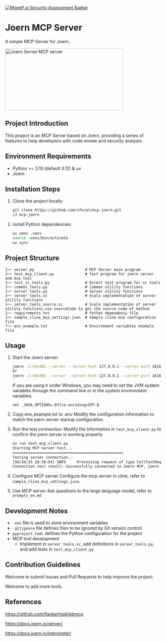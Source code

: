 [![MseeP.ai Security Assessment Badge](https://mseep.net/pr/sfncat-mcp-joern-badge.png)](https://mseep.ai/app/sfncat-mcp-joern)

# Joern MCP Server

A simple MCP Server for Joern.

<a href="https://glama.ai/mcp/servers/@sfncat/mcp-joern">
  <img width="380" height="200" src="https://glama.ai/mcp/servers/@sfncat/mcp-joern/badge" alt="Joern Server MCP server" />
</a>

## Project Introduction

This project is an MCP Server based on Joern, providing a series of features to help developers with code review and security analysis.

## Environment Requirements

- Python >= 3.10 (default 3.12) & uv
- Joern

## Installation Steps

1. Clone the project locally:
   ```bash
   git clone https://github.com/sfncat/mcp-joern.git
   cd mcp-joern
   ```

2. Install Python dependencies:
   ```bash
   uv venv .venv
   source .venv/bin/activate
   uv sync
   ```

## Project Structure

```
├── server.py                       # MCP Server main program
├── test_mcp_client.py              # Test program for joern server and mcp tool
├── test_sc_tools.py                # Direct test program for sc tools
├── common_tools.py                 # Common utility functions
├── server_tools.py                 # Server utility functions
├── server_tools.sc                 # Scala implementation of server utility functions
├── server_tools_source.sc          # Scala implementation of server utility functions,use sourceCode to get the source code of method
├── requirements.txt                # Python dependency file
├── sample_cline_mcp_settings.json  # Sample cline mcp configuration file
└── env_example.txt                 # Environment variables example file
```

## Usage

1. Start the Joern server:
   ```bash
   joern -J-Xmx40G --server --server-host 127.0.0.1 --server-port 16162 --server-auth-username user --server-auth-password password --import server_tools.sc
   Or
   joern -J-Xmx40G --server --server-host 127.0.0.1 --server-port 16162 --server-auth-username user --server-auth-password password --import server_tools_source.sc
   ```
    If you are using it under Windows, you may need to set the JVM system variables through the command line or in the system environment variables.
   ```
   set _JAVA_OPTIONS=-Dfile.encoding=UTF-8
   ```
2. Copy env_example.txt to .env
   Modify the configuration information to match the joern server startup configuration

3. Run the test connection:
   Modify the information in `test_mcp_client.py` to confirm the joern server is working properly

   ```bash
   uv run test_mcp_client.py
   Starting MCP server test...
   ==================================================
   Testing server connection...
   [04/16/25 20:38:54] INFO     Processing request of type CallToolRequest                                                                                                                     server.py:534
   Connection test result: Successfully connected to Joern MCP, joern server version is XXX
   ```

4. Configure MCP server
   Configure the mcp server in cline, refer to `sample_cline_mcp_settings.json`.

5. Use MCP server
   Ask questions to the large language model, refer to `prompts_en.md`

## Development Notes

- `.env` file is used to store environment variables
- `.gitignore` file defines files to be ignored by Git version control
- `pyproject.toml` defines the Python configuration for the project
- MCP tool development
  - Implement in `server_tools.sc`, add definitions in `server_tools.py`, and add tests in `test_mcp_client.py`

## Contribution Guidelines

Welcome to submit Issues and Pull Requests to help improve the project.

Welcome to add more tools.

## References

https://github.com/flankerhqd/jebmcp

https://docs.joern.io/server/

https://docs.joern.io/interpreter/